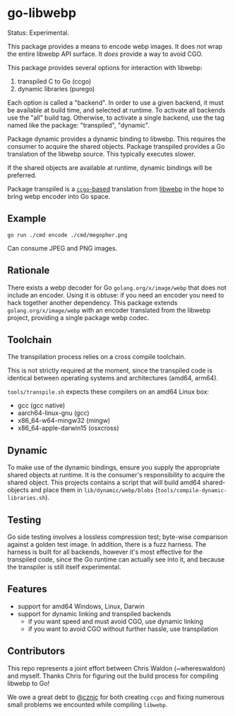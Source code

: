 # go-libwebp

Status: Experimental.

This package provides a means to encode webp images.
It does _not_ wrap the entire libwebp API surface.
It _does_ provide a way to avoid CGO.

This package provides several options for interaction with libwebp:
1. transpiled C to Go (ccgo)
2. dynamic libraries  (purego)

Each option is called a "backend".
In order to use a given backend, it must be available at build time, and selected at runtime.
To activate all backends use the "all" build tag.
Otherwise, to activate a single backend, use the tag named like the package: "transpiled", "dynamic".

Package dynamic provides a dynamic binding to libwebp. This requires the consumer to acquire the shared objects.
Package transpiled provides a Go translation of the libwebp source. This typically executes slower.

If the shared objects are available at runtime, dynamic bindings will be preferred.

Package transpiled is a [`ccgo`-based](https://pkg.go.dev/modernc.org/ccgo/v3) translation from [libwebp](https://github.com/webmproject/libwebp/)
in the hope to bring webp encoder into Go space.

## Example

`go run ./cmd encode ./cmd/megopher.png` 

Can consume JPEG and PNG images.

## Rationale

There exists a webp decoder for Go `golang.org/x/image/webp` that does not include an encoder. Using it is obtuse: if you need an encoder you need to hack together another dependency.
This package extends `golang.org/x/image/webp` with an encoder translated from the libwebp project, providing a single package webp codec.

## Toolchain

The transpilation process relies on a cross compile toolchain.

This is not strictly required at the moment, since the transpiled code is
identical between operating systems and architectures (amd64, arm64).

`tools/transpile.sh` expects these compilers on an amd64 Linux box:

- gcc                   (gcc native)
- aarch64-linux-gnu     (gcc)
- x86_64-w64-mingw32    (mingw)
- x86_64-apple-darwin15 (osxcross)

## Dynamic

To make use of the dynamic bindings, ensure you supply the appropriate shared objects at runtime. 
It is the consumer's responsibility to acquire the shared object. This projects contains a script
that will build amd64 shared-objects and place them in `lib/dynamic/webp/blobs` (`tools/compile-dynamic-libraries.sh`).

## Testing

Go side testing involves a lossless compression test; byte-wise comparison against a golden test image.
In addition, there is a fuzz harness. The harness is built for all backends, however it's most effective
for the transpiled code, since the Go runtime can actually see into it, and because the transpiler is
still itself experimental.

## Features

- support for amd64 Windows, Linux, Darwin
- support for dynamic linking and transpiled backends
  - if you want speed and must avoid CGO, use dynamic linking
  - if you want to avoid CGO without further hassle, use transpilation

## Contributors

This repo represents a joint effort between Chris Waldon (~whereswaldon) and myself.
Thanks Chris for figuring out the build process for compiling libwebp to Go!

We owe a great debt to [@cznic](https://gitlab.com/cznic) for both creating `ccgo` and fixing numerous small
problems we encounted while compiling `libwebp`.

